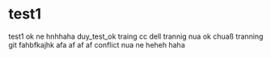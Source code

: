 # test1
test1
ok ne hnhhaha
duy_test_ok
traing cc
dell trannig nua
ok chuaß
tranning git 
fahbfkajhk
afa
af
af
af
conflict nua ne
heheh haha